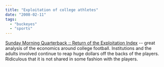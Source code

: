 ```yaml
---
title: "Exploitation of college athletes"
date: "2008-02-11"
tags: 
  - "buckeyes"
  - "sports"
---
```


[Sunday Morning Quarterback :: Return of the Exploitation Index](http://www.sundaymorningqb.com/story/2008/2/11/14359/1034 "Sunday Morning Quarterback :: Return of the Exploitation Index") -- great analysis of the economics around college football. Institutions and the adults involved continue to reap huge dollars off the backs of the players. Ridiculous that it is not shared in some fashion with the players.
